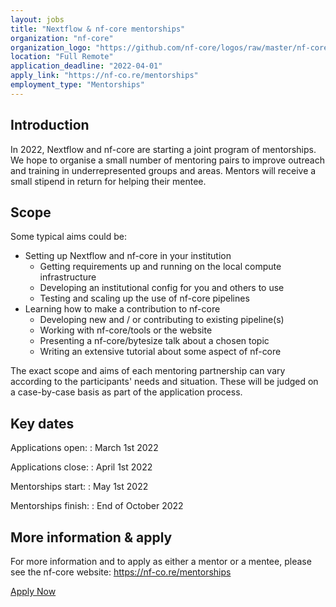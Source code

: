 ```yaml
---
layout: jobs
title: "Nextflow & nf-core mentorships"
organization: "nf-core"
organization_logo: "https://github.com/nf-core/logos/raw/master/nf-core-logos/nf-core-logo.png"
location: "Full Remote"
application_deadline: "2022-04-01"
apply_link: "https://nf-co.re/mentorships"
employment_type: "Mentorships"
---
```


## Introduction

In 2022, Nextflow and nf-core are starting a joint program of mentorships. We hope to organise a small number of mentoring pairs to improve outreach and training in underrepresented groups and areas. Mentors will receive a small stipend in return for helping their mentee.

## Scope

Some typical aims could be:

- Setting up Nextflow and nf-core in your institution
  - Getting requirements up and running on the local compute infrastructure
  - Developing an institutional config for you and others to use
  - Testing and scaling up the use of nf-core pipelines
- Learning how to make a contribution to nf-core
  - Developing new and / or contributing to existing pipeline(s)
  - Working with nf-core/tools or the website
  - Presenting a nf-core/bytesize talk about a chosen topic
  - Writing an extensive tutorial about some aspect of nf-core

The exact scope and aims of each mentoring partnership can vary according to the participants' needs and situation.
These will be judged on a case-by-case basis as part of the application process.

## Key dates

Applications open:
: March 1st 2022

Applications close:
: April 1st 2022

Mentorships start:
: May 1st 2022

Mentorships finish:
: End of October 2022

## More information & apply

For more information and to apply as either a mentor or a mentee, please see the nf-core website: <https://nf-co.re/mentorships>

<p class="text-center"><a href="https://nf-co.re/mentorships" target="_blank" class="apply"><i class="fas fa-graduation-cap mr-2"></i> Apply Now</a></p>
